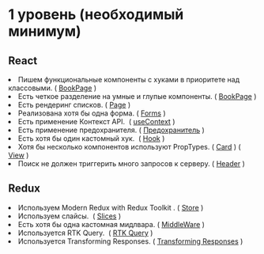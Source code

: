 # 1 уровень (необходимый минимум)

## React

<li> Пишем функциональные компоненты c хуками в приоритете над классовыми. 
( <a href="https://github.com/SimonSchulz/react-app/tree/main/src/pages/bookPage">BookPage</a> )
<li> Есть четкое разделение на умные и глупые компоненты.
( <a href="https://github.com/SimonSchulz/react-app/tree/main/src/pages/bookPage">BookPage</a> )️
<li> Есть рендеринг списков.  
( <a href="https://github.com/SimonSchulz/react-app/blob/main/src/pages/page/page.js">Page</a> )️
<li> Реализована хотя бы одна форма. 
( <a href="https://github.com/SimonSchulz/react-app/tree/main/src/components/Forms">Forms</a> )️ 
<li> Есть применение Контекст API. ️
( <a href="https://github.com/SimonSchulz/react-app/blob/main/src/components/views/footer/footer.js">useContext</a> )
<li> Есть применение предохранителя.  
( <a href="https://github.com/SimonSchulz/react-app/blob/main/src/components/errorBoundary/errorBoundary.js">Предохранитель</a> )️
<li> Есть хотя бы один кастомный хук. ️
( <a href="https://github.com/SimonSchulz/react-app/blob/main/src/hooks/useAuth.js">Hook</a> )️
<li> Хотя бы несколько компонентов используют PropTypes. 
( <a href="https://github.com/SimonSchulz/react-app/blob/main/src/components/views/card/card.js">Card</a> )️
( <a href="https://github.com/SimonSchulz/react-app/blob/main/src/pages/bookPage/View.js">View</a> )️️
<li> Поиск не должен триггерить много запросов к серверу. 
( <a href="https://github.com/SimonSchulz/react-app/blob/main/src/components/views/header/header.js">Header</a> )️️

## Redux

<li> Используем Modern Redux with Redux Toolkit . 
( <a href="https://github.com/SimonSchulz/react-app/blob/main/src/redux/store.js">Store</a> )️
<li> Используем слайсы. ️
( <a href="https://github.com/SimonSchulz/react-app/tree/main/src/redux/slices">Slices</a> )
<li> Есть хотя бы одна кастомная мидлвара. 
( <a href="https://github.com/SimonSchulz/react-app/blob/main/src/redux/storageMiddleWare.js">MiddleWare</a> )️
<li> Используется RTK Query. ️
( <a href="https://github.com/SimonSchulz/react-app/blob/main/src/redux/slices/api/apiSlice.js">RTK Query</a> )
<li> Используется Transforming Responses.   
( <a href="https://github.com/SimonSchulz/react-app/blob/main/src/redux/slices/api/apiSlice.js">Transforming Responses</a> )

